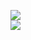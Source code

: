 [![](https://img.shields.io/badge/Made%20With-Github%20Spray-lightgrey.svg?style=for-the-badge&logo=github)](https://github.com/Annihil/github-spray#17506)  
[![](https://i.imgur.com/2DrTn0Z.gif)](https://github.com/Annihil/github-spray)